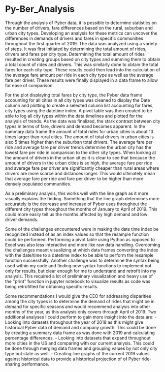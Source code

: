 # Py-Ber_Analysis

Through the analysis of Pyber data, it is possible to determine statistics on the number of drivers, fare differences based on the rural, suburban and urban city types. Developing an analysis for these metrics can uncover the differences in demands of drivers and fares in specific communities throughout the first quarter of 2019. 
The data was analyzed using a variety of steps. It was first initiated by determining the total amount of rides, drivers and fares per city type. Determining the total amount of rides resulted in creating groups based on city types and summing them to obtain a total count of rides and drivers. This was similarly done to obtain the total fares for each city type. These results could then lead into the calculation of the average fare amount per ride in each city type as well as the average fare per driver. These results were finally displayed in a data frame to allow for ease of comparison. 

For the plot displaying total fares by city type, the Pyber data frame accounting for all cities in all city types was cleaned to display the Date column and plotting to create a selected column list accounting for fares, city types using the datetime index. A pivot table was then created to be able to log all city types within the data timelines and plotted for the analysis of trends. 
As the data was finalized, the stark contrast between city types in terms of fare, drivers and demand becomes apparent. In the summary data frame the amount of total rides for urban cities is about 13 times larger than rural cities. The amount of total drivers in urban cities is also 5 times higher than the suburban total drivers. The average fare per ride and average fare per driver trends determine the urban city has the lowest fare per ride in comparison to the other city types. When looking at the amount of drivers in the urban cities it is clear to see that because the amount of drivers in the urban cities is so high, the average fare per ride and average fare per driver are significantly cheaper than rural areas where drivers are more scarce and distances longer. This would ultimately mean that average fare per ride and fare per driver to be higher than more densely populated communities. 

As a preliminary analysis, this works well with the line graph as it more visually explains the finding. Something that the line graph determines more accurately is the decrease and increase of Pyber uses throughout the different city types throughout the months of January to April of 2019. This could more easily tell us the months affected by high demand and low driver demands. 

Some of the challenges encountered were in making the date time index be recognized instead of as an index values so that the resample function could be performed. Performing a pivot table using Python as opposed to Excel was also less interactive and more like raw data handling. Overcoming the challenges meant visualizing at which data frames converting the index with the date/time to a datetime index to be able to perform the resample function successfully. Another challenge was to determine the syntax being used within my code and finding new syntax functions to implement not only for results, but clear enough for me to understand and retrofit into my analysis. This required a lot of preliminary visualization and heavy use of the  "print" function in jupyter notebook to visualize results as code was being retrofitted for obtaining specific results. 

Some recommendations I would give the CEO for addressing disparities among the city types is to determine the demand of rides that might be in demand for specific seasons and would recommend analysis into other months of the year, as this analysis only covers through April of 2019. 
Two additional analyses I could perform to gain more insight into the data are:
	- Looking into datasets throughout the year of 2018 as this might give historical Pyber data of demand and company growth. This could be done by creating a summary data frame as was done with 2019 and calculating percentage differences. 
	- Looking into datasets that expand throughout more cities in the US and comparing with our current analysis. This could be done through merging data frames and grouping values by not only city type but state as well. 
	- Creating line graphs of the current 2019 values against historical data to provide a historical projection of of Pyber ride-sharing performance. 
